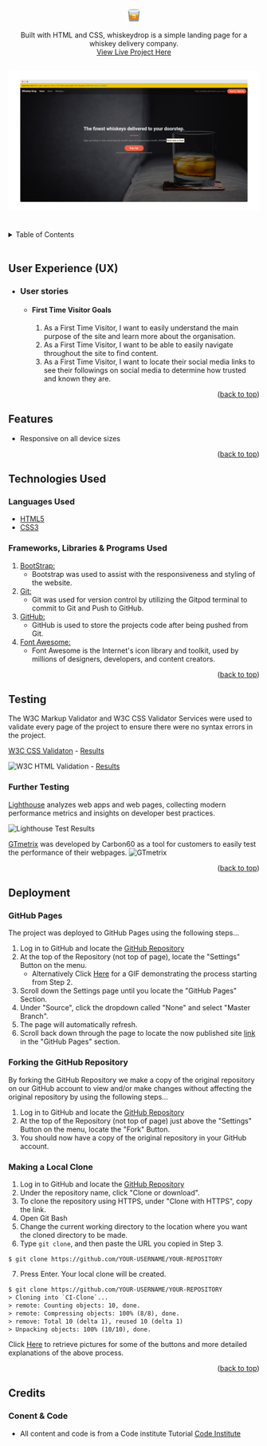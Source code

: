 <div id="top"></div>

<!-- PROJECT LOGO -->
<br />
<div align="center">
<a href="https://github.com/r3b3l-dev/repo_name">
	<img src="images/readme/logo.png" alt="Logo">
</a>

<p align="center">
	Built with HTML and CSS, whiskeydrop is a simple landing page for a whiskey delivery company.
	<br />
	<a href="https://r3b3l-dev.github.io/Empathy-Whiskey/">View Live Project Here</a>
</p>
</div>

<h2 align="center"><img src="images/readme/screenshot.png"></h2>

<br>
<!-- TABLE OF CONTENTS -->
<details>
<summary>Table of Contents</summary>
<ol>
	<li><a href="#user-experience-(ux)">User Experience (UX)<a></li>
	<li><a href="#features">Features</a></li>
	<li><a href="#technologies-used">Technologies Used</a></li>
	<li><a href="#testing">Testing</a></li>
	<li><a href="#deployment">Deployment</a></li>
	<li><a href="#credits">Credits</a></li>
</ol>
</details>
<br>


## User Experience (UX)

-   ### User stories

    -   #### First Time Visitor Goals

        1. As a First Time Visitor, I want to easily understand the main purpose of the site and learn more about the organisation.
        2. As a First Time Visitor, I want to be able to easily navigate throughout the site to find content.
        3. As a First Time Visitor, I want to locate their social media links to see their followings on social media to determine how trusted and known they are.

<p align="right">(<a href="#top">back to top</a>)</p>



## Features

-   Responsive on all device sizes

<p align="right">(<a href="#top">back to top</a>)</p>


## Technologies Used

### Languages Used

-   [HTML5](https://en.wikipedia.org/wiki/HTML5)
-   [CSS3](https://en.wikipedia.org/wiki/Cascading_Style_Sheets)

### Frameworks, Libraries & Programs Used

1. [BootStrap:](https://getbootstrap.com/)
	- Bootstrap was used to assist with the responsiveness and styling of the website.
1. [Git:](https://git-scm.com/)
	- Git was used for version control by utilizing the Gitpod terminal to commit to Git and Push to GitHub.
1. [GitHub:](https://github.com/)
	- GitHub is used to store the projects code after being pushed from Git.
1. [Font Awesome:](https://fontawesome.com/)
	- Font Awesome is the Internet's icon library and toolkit, used by millions of designers, developers, and content creators.

<p align="right">(<a href="#top">back to top</a>)</p>


## Testing

The W3C Markup Validator and W3C CSS Validator Services were used to validate every page of the project to ensure there were no syntax errors in the project.

[W3C CSS Validaton](https://validator.w3.org/) - [Results]()

![W3C HTML Validation](assets/img/validator.w3.png) - [Results]()


### Further Testing

[Lighthouse](https://developers.google.com/web/tools/lighthouse/) analyzes web apps and web pages, collecting modern performance metrics and insights on developer best practices.

![Lighthouse Test Results]()

[GTmetrix](https://gtmetrix.com/) was developed by Carbon60 as a tool for customers to easily test the performance of their webpages.
![GTmetrix]()

<p align="right">(<a href="#top">back to top</a>)</p>

## Deployment

### GitHub Pages

The project was deployed to GitHub Pages using the following steps...

1. Log in to GitHub and locate the [GitHub Repository](https://github.com/)
2. At the top of the Repository (not top of page), locate the "Settings" Button on the menu.
	- Alternatively Click [Here](https://raw.githubusercontent.com/) for a GIF demonstrating the process starting from Step 2.
3. Scroll down the Settings page until you locate the "GitHub Pages" Section.
4. Under "Source", click the dropdown called "None" and select "Master Branch".
5. The page will automatically refresh.
6. Scroll back down through the page to locate the now published site [link](https://github.com) in the "GitHub Pages" section.

### Forking the GitHub Repository

By forking the GitHub Repository we make a copy of the original repository on our GitHub account to view and/or make changes without affecting the original repository by using the following steps...

1. Log in to GitHub and locate the [GitHub Repository](https://github.com/)
2. At the top of the Repository (not top of page) just above the "Settings" Button on the menu, locate the "Fork" Button.
3. You should now have a copy of the original repository in your GitHub account.

### Making a Local Clone

1. Log in to GitHub and locate the [GitHub Repository](https://github.com/)
2. Under the repository name, click "Clone or download".
3. To clone the repository using HTTPS, under "Clone with HTTPS", copy the link.
4. Open Git Bash
5. Change the current working directory to the location where you want the cloned directory to be made.
6. Type `git clone`, and then paste the URL you copied in Step 3.

```
$ git clone https://github.com/YOUR-USERNAME/YOUR-REPOSITORY
```

7. Press Enter. Your local clone will be created.

```
$ git clone https://github.com/YOUR-USERNAME/YOUR-REPOSITORY
> Cloning into `CI-Clone`...
> remote: Counting objects: 10, done.
> remote: Compressing objects: 100% (8/8), done.
> remove: Total 10 (delta 1), reused 10 (delta 1)
> Unpacking objects: 100% (10/10), done.
```

Click [Here](https://help.github.com/en/github/creating-cloning-and-archiving-repositories/cloning-a-repository#cloning-a-repository-to-github-desktop) to retrieve pictures for some of the buttons and more detailed explanations of the above process.

<p align="right">(<a href="#top">back to top</a>)</p>

## Credits

### Conent & Code

-   All content and code is from a Code institute Tutorial [Code Institute](https://www.codeinstitute.net)


